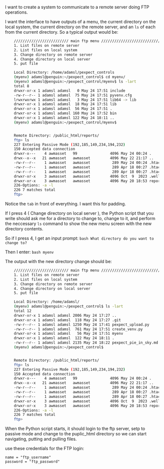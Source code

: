 I want to create a system to communicate to a remote server doing FTP operations.

I want the interface to have outputs of a menu, the current directory on the local system, the current directory on the remote server, and an `ls` of each from the current directory.  So a typical output would be:
```bash
    ///////////////////////// main ftp menu ////////////////////////////
    1. List files on remote server
    2. List files on local system
    3. Change directory on remote server    
    4. Change directory on local server
    5. put file

    Local Directory: /home/adamsl/pexpect_controls
    (myenv) adamsl@penguin:~/pexpect_control$ cd myenv/
    (myenv) adamsl@penguin:~/pexpect_control/myenv$ ls -lart
    total 8
    drwxr-xr-x 1 adamsl adamsl   0 May 24 17:51 include
    -rw-r--r-- 1 adamsl adamsl  75 May 24 17:51 pyvenv.cfg
    lrwxrwxrwx 1 adamsl adamsl   3 May 24 17:51 lib64 -> lib
    drwxr-xr-x 1 adamsl adamsl  18 May 24 17:51 lib
    drwxr-xr-x 1 adamsl adamsl  56 May 24 17:51 .
    drwxr-xr-x 1 adamsl adamsl 160 May 24 17:52 bin
    drwxr-xr-x 1 adamsl adamsl 122 May 24 18:11 ..
    (myenv) adamsl@penguin:~/pexpect_control/myenv$ 


    Remote Directory: /public_html/reports/
    ftp> ls
    227 Entering Passive Mode (192,185,149,234,194,232)
    150 Accepted data connection
    drwxr-x---    4 awmasset   99               4096 May 24 00:24 .
    drwx--x--x   21 awmasset   awmasset         4096 May 22 21:17 ..
    -rw-r--r--    1 awmasset   awmasset          289 May 24 00:24 .htaccess
    -rw-r--r--    1 awmasset   awmasset          289 Apr 18 00:27 .htaccess.phpupgrader.96bfac3b
    -rw-r--r--    1 awmasset   awmasset          289 Apr 18 00:27 .htaccess.phpupgrader.initial
    drwxr-xr-x    3 awmasset   awmasset         4096 Oct  9  2023 .well-known
    drwxr-xr-x    3 awmasset   awmasset         4096 May 20 18:53 reports
    226-Options: -a -l 
    226 7 matches total
    ftp>
```
Notice the `tab` in front of everything.  I want this for padding.


If I press 4 ( Change directory on local server ), the Python script that you write should ask me for a directory to change to, change to it, and perform the neccessary `ls` command to show the new menu screen with the new directory contents.

So if I press 4, I get an input prompt:
```bash What directory do you want to change to? ```

Then I enter:
```bash myenv ```

The output with the new directory change should be:
```bash
    ///////////////////////// main ftp menu ////////////////////////////
    1. List files on remote server
    2. List files on local system
    3. Change directory on remote server    
    4. Change directory on local server
    5. put file

    Local Directory: /home/adamsl/
    (myenv) adamsl@penguin:~/pexpect_control$ ls -lart
    total 12
    drwxr-xr-x 1 adamsl adamsl 2006 May 24 17:27 ..
    drwxr-xr-x 1 adamsl adamsl  118 May 24 17:27 .git
    -rw-r--r-- 1 adamsl adamsl 1250 May 24 17:41 pexpect_upload.py
    -rw-r--r-- 1 adamsl adamsl  761 May 24 17:51 create_venv.py
    drwxr-xr-x 1 adamsl adamsl   56 May 24 17:51 myenv
    drwxr-xr-x 1 adamsl adamsl  122 May 24 18:11 .
    -rw-r--r-- 1 adamsl adamsl 2135 May 24 18:22 pexpect_pie_in_sky.md
    (myenv) adamsl@penguin:~/pexpect_control$ 


    Remote Directory: /public_html/reports/
    ftp> ls
    227 Entering Passive Mode (192,185,149,234,194,232)
    150 Accepted data connection
    drwxr-x---    4 awmasset   99               4096 May 24 00:24 .
    drwx--x--x   21 awmasset   awmasset         4096 May 22 21:17 ..
    -rw-r--r--    1 awmasset   awmasset          289 May 24 00:24 .htaccess
    -rw-r--r--    1 awmasset   awmasset          289 Apr 18 00:27 .htaccess.phpupgrader.96bfac3b
    -rw-r--r--    1 awmasset   awmasset          289 Apr 18 00:27 .htaccess.phpupgrader.initial
    drwxr-xr-x    3 awmasset   awmasset         4096 Oct  9  2023 .well-known
    drwxr-xr-x    3 awmasset   awmasset         4096 May 20 18:53 reports
    226-Options: -a -l 
    226 7 matches total
    ftp>
```

When the Python script starts, it should login to the ftp server, setp to passive mode and change to the puplic_html
directory so we can start navigating, putting and pulling files.


use these credentials for the FTP login:
```
name = "ftp_username"
password = "ftp_password"
```
